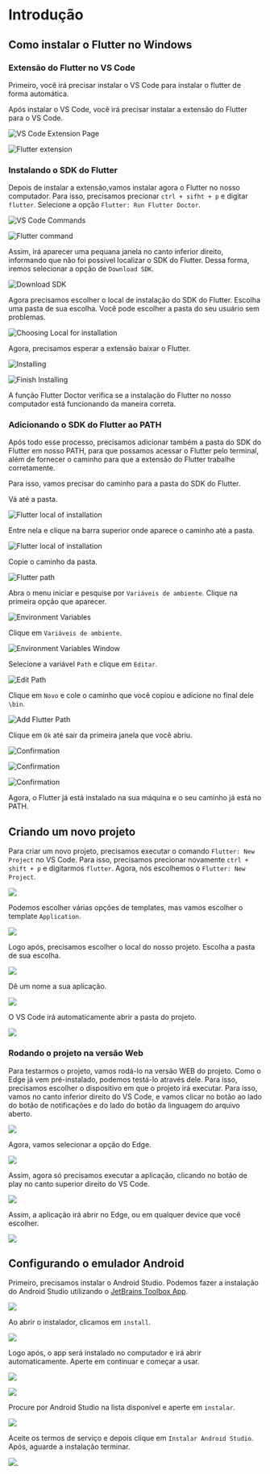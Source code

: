 # Introdução

## Como instalar o Flutter no Windows

### Extensão do Flutter no VS Code

Primeiro, você irá precisar instalar o VS Code para instalar o flutter de forma automática.

Após instalar o VS Code, você irá precisar instalar a extensão do Flutter para o VS Code.

![VS Code Extension Page](assets/extension-page.png)

![Flutter extension](assets/flutter-extension.png)

### Instalando o SDK do Flutter

Depois de instalar a extensão,vamos instalar agora o Flutter no nosso computador. Para isso, precisamos precionar `ctrl + sifht + p` e digitar `flutter`. Selecione a opção `Flutter: Run Flutter Doctor`.

![VS Code Commands](assets/vs-commands.png)

![Flutter command](assets/flutter-doctor.png)

Assim, irá aparecer uma pequana janela no canto inferior direito, informando que não foi possível localizar o SDK do Flutter. Dessa forma, iremos selecionar a opção de `Download SDK`.

![Download SDK](assets/download-sdk.png)

Agora precisamos escolher o local de instalação do SDK do Flutter. Escolha uma pasta de sua escolha. Você pode escolher a pasta do seu usuário sem problemas.

![Choosing Local for installation](assets/choose-flutter-installation-local.png)

Agora, precisamos esperar a extensão baixar o Flutter.

![Installing](assets/installing.png)

![Finish Installing](assets/finish-installing.png)

A função Flutter Doctor verifica se a instalação do Flutter no nosso computador está funcionando da maneira correta.

### Adicionando o SDK do Flutter ao PATH

Após todo esse processo, precisamos adicionar também a pasta do SDK do Flutter em nosso PATH, para que possamos acessar o Flutter pelo terminal, além de fornecer o caminho para que a extensão do Flutter trabalhe corretamente.

Para isso, vamos precisar do caminho para a pasta do SDK do Flutter.

Vá até a pasta.

![Flutter local of installation](assets/local.png)

Entre nela e clique na barra superior onde aparece o caminho até a pasta.

![Flutter local of installation](assets/path-bar.png)

Copie o caminho da pasta.

![Flutter path](assets/path.png)

Abra o menu iniciar e pesquise por `Variáveis de ambiente`. Clique na primeira opção que aparecer.

![Environment Variables](assets/variables.png)

Clique em `Variáveis de ambiente`. 

![Environment Variables Window](assets/variables-2.png)

Selecione a variável `Path` e clique em `Editar`. 

![Edit Path](assets/edit-path.png)

Clique em `Novo` e cole o caminho que você copiou e adicione no final dele `\bin`.

![Add Flutter Path](assets/add-flutter-path.png)

Clique em `Ok` até sair da primeira janela que você abriu.

![Confirmation](assets/confirmation.png)

![Confirmation](assets/confirmation-2.png)

![Confirmation](assets/confirmation-3.png)

Agora, o Flutter já está instalado na sua máquina e o seu caminho já está no PATH.

## Criando um novo projeto

Para criar um novo projeto, precisamos executar o comando `Flutter: New Project` no VS Code. Para isso, precisamos precionar novamente `ctrl + shift + p` e digitarmos `flutter`. Agora, nós escolhemos o `Flutter: New Project`.

![](assets/new-project.png)

Podemos escolher várias opções de templates, mas vamos escolher o template `Application`. 

![](assets/templates.png)

Logo após, precisamos escolher o local do nosso projeto. Escolha a pasta de sua escolha.

![](assets/project-local.png)

Dê um nome a sua aplicação.

![](assets/new-project-name.png)

O VS Code irá automaticamente abrir a pasta do projeto.

![](assets/project.png)

### Rodando o projeto na versão Web

Para testarmos o projeto, vamos rodá-lo na versão WEB do projeto. Como o Edge já vem pré-instalado, podemos testá-lo através dele. Para isso, precisamos escolher o dispositivo em que o projeto irá executar. Para isso, vamos no canto inferior direito do VS Code, e vamos clicar no botão ao lado do botão de notificações e do lado do botão da linguagem do arquivo aberto.

![](assets/device.png)

Agora, vamos selecionar a opção do Edge.

![](assets/edge-device.png)

Assim, agora só precisamos executar a aplicação, clicando no botão de play no canto superior direito do VS Code.

![](assets/running.png)

Assim, a aplicação irá abrir no Edge, ou em qualquer device que você escolher.

![](assets/running-on-edge.png)

## Configurando o emulador Android

Primeiro, precisamos instalar o Android Studio. Podemos fazer a instalação do Android Studio utilizando o [JetBrains Toolbox App](https://www.jetbrains.com/toolbox-app/).

![](assets/toolbox.png)

Ao abrir o instalador, clicamos em `install`.

![](assets/toolbox-install.png)

Logo após, o app será instalado no computador e irá abrir automaticamente. Aperte em continuar e começar a usar.

![](assets/toolbox-setup.png)

![](assets/toolbox-setup-1.png)

Procure por Android Studio na lista disponível e aperte em `instalar`.

![](assets/android-studio.png)

Aceite os termos de serviço e depois clique em `Instalar Android Studio`. Após, aguarde a instalação terminar.

![](assets/android-studio-install.png).
